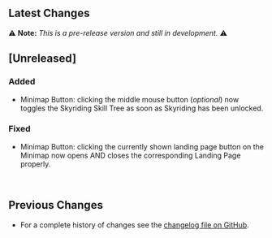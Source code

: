 ## Latest Changes

⚠️ **Note:** _This is a pre-release version and still in development._ ⚠️

## [Unreleased]

### Added

* Minimap Button: clicking the middle mouse button (_optional_) now toggles the Skyriding Skill Tree as soon as Skyriding has been unlocked.

### Fixed

* Minimap Button: clicking the currently shown landing page button on the Minimap now opens AND closes the corresponding Landing Page properly.

&nbsp;

## Previous Changes

* For a complete history of changes see the [changelog file on GitHub](https://github.com/erglo/mission-report-button-plus/blob/main/CHANGELOG.md "CHANGELOG.md").

